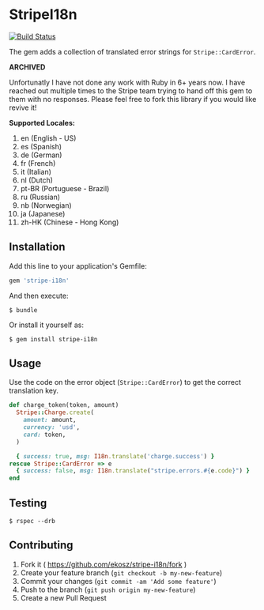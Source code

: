 StripeI18n
==========

[![Build
Status](https://secure.travis-ci.org/ekosz/stripe-i18n.png)](http://travis-ci.org/ekosz/stripe-i18n)

The gem adds a collection of translated error strings for `Stripe::CardError`.

**ARCHIVED**

Unfortunatly I have not done any work with Ruby in 6+ years now. I have reached out multiple times to the Stripe team trying to hand off this gem to them with no responses. Please feel free to fork this library if you would like revive it!

**Supported Locales:**

1. en (English - US)
1. es (Spanish)
1. de (German)
1. fr (French)
1. it (Italian)
1. nl (Dutch)
1. pt-BR (Portuguese - Brazil)
1. ru (Russian)
1. nb (Norwegian)
1. ja (Japanese)
1. zh-HK (Chinese - Hong Kong)

## Installation

Add this line to your application's Gemfile:

```ruby
gem 'stripe-i18n'
```

And then execute:

    $ bundle

Or install it yourself as:

    $ gem install stripe-i18n

## Usage

Use the code on the error object (`Stripe::CardError`) to get the correct
translation key.

```ruby
def charge_token(token, amount)
  Stripe::Charge.create(
    amount: amount,
    currency: 'usd',
    card: token,
  )

  { success: true, msg: I18n.translate('charge.success') }
rescue Stripe::CardError => e
  { success: false, msg: I18n.translate("stripe.errors.#{e.code}") }
end
```

## Testing
    $ rspec --drb

## Contributing

1. Fork it ( https://github.com/ekosz/stripe-i18n/fork )
2. Create your feature branch (`git checkout -b my-new-feature`)
3. Commit your changes (`git commit -am 'Add some feature'`)
4. Push to the branch (`git push origin my-new-feature`)
5. Create a new Pull Request

